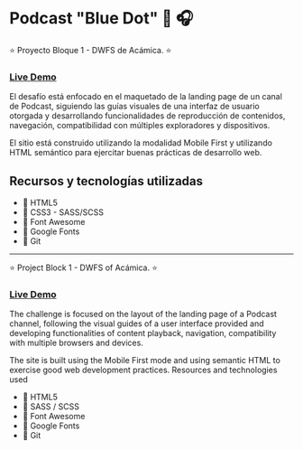 
# Podcast "Blue Dot" :microphone: :headphones:

:star: Proyecto Bloque 1 - DWFS de Acámica. :star:

### [Live Demo](https://egarzon85.github.io/Proyecto-Podcast/)

El desafío está enfocado en el maquetado de la landing page de un canal de Podcast, siguiendo las guías visuales de una interfaz de usuario otorgada y desarrollando funcionalidades de reproducción de contenidos, navegación, compatibilidad con múltiples exploradores y dispositivos.

El sitio está construido utilizando la modalidad Mobile First y utilizando HTML semántico para ejercitar buenas prácticas de desarrollo web.

## Recursos y tecnologías utilizadas

- :pushpin:   HTML5
- :pushpin:   CSS3 - SASS/SCSS
- :pushpin:   Font Awesome
- :pushpin:   Google Fonts
- :pushpin:   Git

---


:star: Project Block 1 - DWFS of Acámica. :star:

### [Live Demo](https://egarzon85.github.io/Proyecto-Podcast/)

The challenge is focused on the layout of the landing page of a Podcast channel, following the visual guides of a user interface provided and developing functionalities of content playback, navigation, compatibility with multiple browsers and devices.

The site is built using the Mobile First mode and using semantic HTML to exercise good web development practices.
Resources and technologies used

- :pushpin: HTML5
- :pushpin: SASS / SCSS
- :pushpin: Font Awesome
- :pushpin: Google Fonts
- :pushpin: Git




